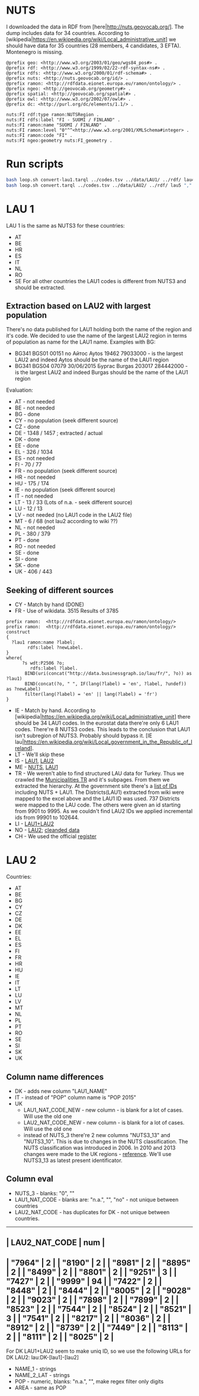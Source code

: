 # NUTS
I downloaded the data in RDF from [here|http://nuts.geovocab.org/]. 
The dump includes data for 34 countries. According to [wikipedia|https://en.wikipedia.org/wiki/Local_administrative_unit]
we should have data for 35 countries (28 members, 4 candidates, 3 EFTA). Montenegro is missing.
```
@prefix geo: <http://www.w3.org/2003/01/geo/wgs84_pos#> .
@prefix rdf: <http://www.w3.org/1999/02/22-rdf-syntax-ns#> .
@prefix rdfs: <http://www.w3.org/2000/01/rdf-schema#> .
@prefix nuts: <http://nuts.geovocab.org/id/> .
@prefix ramon: <http://rdfdata.eionet.europa.eu/ramon/ontology/> .
@prefix ngeo: <http://geovocab.org/geometry#> .
@prefix spatial: <http://geovocab.org/spatial#> .
@prefix owl: <http://www.w3.org/2002/07/owl#> .
@prefix dc: <http://purl.org/dc/elements/1.1/> .

nuts:FI rdf:type ramon:NUTSRegion .
nuts:FI rdfs:label "FI - SUOMI / FINLAND" .
nuts:FI ramon:name "SUOMI / FINLAND" .
nuts:FI ramon:level "0"^^<http://www.w3.org/2001/XMLSchema#integer> .
nuts:FI ramon:code "FI" .
nuts:FI ngeo:geometry nuts:FI_geometry .

```
# Run scripts
```bash
bash loop.sh convert-lau1.tarql ../codes.tsv ../data/LAU1/ ../rdf/ lau4
bash loop.sh convert.tarql ../codes.tsv ../data/LAU2/ ../rdf/ lau5 ","
```
# LAU 1 
LAU 1 is the same as NUTS3 for these countries:
* AT
* BE
* HR
* ES
* IT
* NL
* RO
* SE
For all other countries the LAU1 codes is different from NUTS3 and should be extracted.
## Extraction based on LAU2 with largest population
There's no data published for LAU1 holding both the name of the region and it's code.
We decided to use the name of the largest LAU2 region in terms of population as name for the LAU1 name. 
Examples with BG: 
* BG341	BGS01	00151	no	Айтос	Aytos	19462	79033000 - is the largest LAU2 and indeed Aytos should be the name of the LAU1 region
* BG341	BGS04	07079	30/06/2015	Бургас	Burgas	203017	284442000 - is the largest LAU2 and indeed Burgas should be the name of the LAU1 region

Evaluation:
* AT - not needed 
* BE - not needed
* BG - done
* CY - no population (seek different source)
* CZ - done
* DE - 1348 / 1457 ; extracted / actual
* DK - done
* EE - done
* EL - 326 / 1034
* ES - not needed
* FI - 70 / 77 
* FR - no population (seek different source)
* HR - not needed
* HU - 175 / 174 
* IE - no population (seek different source)
* IT - not needed
* LT - 13 / 33 (Lots of n.a. - seek different source)
* LU - 12 / 13
* LV - not needed (no LAU1 code in the LAU2 file)
* MT - 6 / 68 (not lau2 according to wiki ??)
* NL - not needed 
* PL - 380 / 379
* PT - done
* RO - not needed
* SE - done
* SI - done
* SK - done
* UK - 406 / 443
## Seeking of different sources
* CY - Match by hand (DONE)
* FR - Use of wikidata. 3515 Results of 3785
```sparql
prefix ramon:  <http://rdfdata.eionet.europa.eu/ramon/ontology/>
prefix ramon:  <http://rdfdata.eionet.europa.eu/ramon/ontology/>
construct
{
  ?lau1 ramon:name ?label;
        rdfs:label ?newLabel.
}
where{
      ?s wdt:P2506 ?o;
         rdfs:label ?label.
       BIND(uri(concat("http://data.businessgraph.io/lau/fr/", ?o)) as ?lau1)
       BIND(concat(?o, " ", IF(lang(?label) = 'en', ?label, ?undef)) as ?newLabel)
       filter(lang(?label) = 'en' || lang(?label) = 'fr')
}
```
* IE - Match by hand. According to [wikipedia|https://en.wikipedia.org/wiki/Local_administrative_unit]
there should be 34 LAU1 codes. In the eurostat data there're only 6 LAU1 codes. 
There're 8 NUTS3 codes. This leads to the conclusion that LAU1 isn't subregion of NUTS3.
Probably should bypass it.
[IE lau|https://en.wikipedia.org/wiki/Local_government_in_the_Republic_of_Ireland].
* LT - We'll skip these
* IS - [LAU1](https://en.wikipedia.org/wiki/Regions_of_Iceland), [LAU2](https://en.wikipedia.org/wiki/Municipalities_of_Iceland)
* ME - [NUTS](https://en.wikipedia.org/wiki/NUTS_of_Montenegro), [LAU1](https://en.wikipedia.org/wiki/Municipalities_of_Montenegro)
* TR - We weren't able to find structured LAU data for Turkey. 
Thus we crawled the [Municipalities TR](https://en.wikipedia.org/wiki/List_of_municipalities_in_Turkey) and it's subpages. 
From them we extracted the hierarchy. At the government site there's a [list of IDs](https://biruni.tuik.gov.tr/DIESS/FileDownload/Yayinlar/Siniflamalar/IBBS_2010.xls) including NUTS + LAU1.
The Districts(LAU1) extracted from wiki were mapped to the excel above and the LAU1 ID was used. 737 Districts were mapped to the LAU code. 
The others were given an id starting from 9901 to 9995.
As we couldn't find LAU2 IDs we applied incremental ids from 99901 to 102644.
* LI - [LAU1+LAU2](https://en.wikipedia.org/wiki/Municipalities_of_Liechtenstein)
* NO - [LAU2](https://en.wikipedia.org/wiki/List_of_municipalities_of_Norway); [cleanded data](https://docs.google.com/spreadsheets/d/14_dAPjSz1Rarwi1JZDDZ2Q9dSIHSXd2ede5wwqKOPlE/edit#gid=0)
* CH -  We used the official [register](https://www.bfs.admin.ch/bfs/fr/home/bases-statistiques/repertoire-officiel-communes-suisse.assetdetail.2245009.html)
# LAU 2 
Countries:
* AT
* BE
* BG
* CY
* CZ
* DE
* DK
* EE
* EL
* ES
* FI
* FR
* HR
* HU
* IE
* IT
* LT
* LU
* LV
* MT
* NL
* PL
* PT
* RO
* SE
* SI
* SK
* UK

## Column name differences
* DK - adds new column "LAU1_NAME"
* IT - instead of "POP" column name is "POP 2015"
* UK
  * LAU1_NAT_CODE_NEW - new column - is blank for a lot of cases. Will use the old one
  * LAU2_NAT_CODE_NEW - new column - is blank for a lot of cases. Will use the old one
  * instead of NUTS_3 there're 2 new columns "NUTS3_13" and "NUTS3_10".
This is due to changes in the NUTS classification. The NUTS classification was introduced in 2006.
In 2010 and 2013 changes were made to the UK regions - [reference](https://en.wikipedia.org/wiki/NUTS_statistical_regions_of_the_United_Kingdom#NUTS_2013).
We'll use NUTS3_13 as latest present identificator.

## Column eval
* NUTS_3 - blanks: "0", ""
* LAU1_NAT_CODE - blanks are: "n.a.", "", "no" - not unique between countries
* LAU2_NAT_CODE - has duplicates for DK - not unique between countries.
-----------------------
| LAU2_NAT_CODE | num |
-----------------------
| "7964"        | 2   |
| "8190"        | 2   |
| "8981"        | 2   |
| "8895"        | 2   |
| "8499"        | 2   |
| "8801"        | 2   |
| "9251"        | 3   |
| "7427"        | 2   |
| "9999"        | 94  |
| "7422"        | 2   |
| "8448"        | 2   |
| "8444"        | 2   |
| "8005"        | 2   |
| "9028"        | 2   |
| "9023"        | 2   |
| "7898"        | 2   |
| "7899"        | 2   |
| "8523"        | 2   |
| "7544"        | 2   |
| "8524"        | 2   |
| "8521"        | 3   |
| "7541"        | 2   |
| "8217"        | 2   |
| "8036"        | 2   |
| "8912"        | 2   |
| "8739"        | 2   |
| "7449"        | 2   |
| "8113"        | 2   |
| "8111"        | 2   |
| "8025"        | 2   |
-----------------------

For DK LAU1+LAU2 seem to make uniq ID,  so we use the following URLs for DK LAU2: lau:DK-[lau1]-[lau2]
* NAME_1 - strings
* NAME_2_LAT - strings
* POP - numeric, blanks: "n.a.", "", make regex filter only digits
* AREA - same as POP



